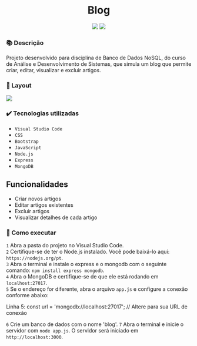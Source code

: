 <h1 align="center">Blog</h1>
<p align="center">
  <img src="https://img.shields.io/badge/STATUS-CONCLUIDO-green?style=plastic">
  <img src="https://img.shields.io/github/stars/deboradrf?style=social">
</p>

### 📚 Descrição
Projeto desenvolvido para disciplina de Banco de Dados NoSQL, do curso de Análise e Desenvolvimento de Sistemas, que simula um blog que permite criar, editar, visualizar e excluir artigos.

### 🎨 Layout
<img src="https://github.com/user-attachments/assets/060175f6-a16f-4732-9f13-d81bf48ce683">

### ✔️ Tecnologias utilizadas
- ``Visual Studio Code``
- ``CSS``
- ``Bootstrap``
- ``JavaScript``
- ``Node.js``
- ``Express``
- ``MongoDB``

## Funcionalidades
- Criar novos artigos
- Editar artigos existentes
- Excluir artigos
- Visualizar detalhes de cada artigo

### 📁 Como executar
``1`` Abra a pasta do projeto no Visual Studio Code. <br>
``2`` Certifique-se de ter o Node.js instalado. Você pode baixá-lo aqui: `https://nodejs.org/pt`. <br>
``3`` Abra o terminal e instale o express e o mongodb com o seguinte comando: `npm install express mongodb`. <br>
``4`` Abra o MongoDB e certifique-se de que ele está rodando em `localhost:27017`. <br>
``5`` Se o endereço for diferente, abra o arquivo `app.js` e configure a conexão conforme abaixo: 

Linha 5:
const url = 'mongodb://localhost:27017'; // Altere para sua URL de conexão

``6`` Crie um banco de dados com o nome 'blog'.
``7`` Abra o terminal e inicie o servidor com `node app.js`. O servidor será iniciado em `http://localhost:3000`.
